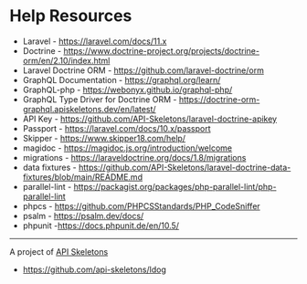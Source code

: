 # Help Resources

* Laravel - https://laravel.com/docs/11.x
* Doctrine - https://www.doctrine-project.org/projects/doctrine-orm/en/2.10/index.html
* Laravel Doctrine ORM - https://github.com/laravel-doctrine/orm
* GraphQL Documentation - https://graphql.org/learn/
* GraphQL-php - https://webonyx.github.io/graphql-php/
* GraphQL Type Driver for Doctrine ORM - https://doctrine-orm-graphql.apiskeletons.dev/en/latest/
* API Key - https://github.com/API-Skeletons/laravel-doctrine-apikey
* Passport - https://laravel.com/docs/10.x/passport
* Skipper - https://www.skipper18.com/help/
* magidoc - https://magidoc.js.org/introduction/welcome
* migrations - https://laraveldoctrine.org/docs/1.8/migrations
* data fixtures - https://github.com/API-Skeletons/laravel-doctrine-data-fixtures/blob/main/README.md
* parallel-lint - https://packagist.org/packages/php-parallel-lint/php-parallel-lint
* phpcs - https://github.com/PHPCSStandards/PHP_CodeSniffer
* psalm - https://psalm.dev/docs/
* phpunit -https://docs.phpunit.de/en/10.5/
---

A project of [API Skeletons](mailto:contact@apiskeletons.com)
* https://github.com/api-skeletons/ldog
